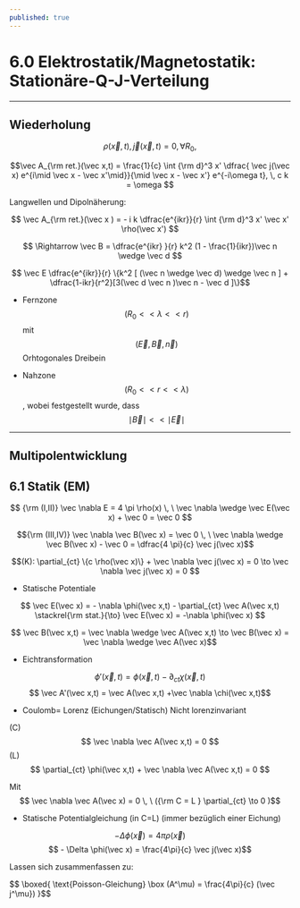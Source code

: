 ```yaml
---
published: true
---
```

# 6.0 Elektrostatik/Magnetostatik: Stationäre-Q-J-Verteilung

---
## Wiederholung

$$ \rho(\vec x,t), \vec j(\vec x,t) = 0 , \, \forall R_0, $$

$$\vec A_{\rm ret.}(\vec x,t) = \frac{1}{c} \int {\rm d}^3 x' \dfrac{ \vec j(\vec x) e^{i\mid \vec x - \vec x'\mid}}{\mid \vec x - \vec x'} e^{-i\omega t}, \, c k = \omega $$

Langwellen und Dipolnäherung:

$$ \vec A_{\rm ret.}(\vec x ) = - i k \dfrac{e^{ikr}}{r} \int {\rm d}^3 x' \vec x' \rho(\vec x') $$

$$ \Rightarrow \vec B = \dfrac{e^{ikr} }{r} k^2 (1 - \frac{1}{ikr})\vec n \wedge \vec d $$

$$ \vec E \dfrac{e^{ikr}}{r} \{k^2 [ (\vec n \wedge \vec d) \wedge \vec n ] + \dfrac{1-ikr}{r^2}[3(\vec d \vec n )\vec n - \vec d ]\}$$

- Fernzone $$ (R_0 << \lambda << r) $$ mit $$ (\vec E,\vec B,\vec n) $$ Orhtogonales Dreibein

- Nahzone $$ (R_0 << r << \lambda) $$, wobei festgestellt wurde, dass $$ \mid \vec B\mid << \mid \vec E\mid $$

---

## Multipolentwicklung

## 6.1 Statik (EM)

$$ {\rm (I,II)} \vec \nabla E = 4 \pi \rho(x) \, \ \vec \nabla \wedge \vec E(\vec x) + \vec 0 = \vec 0 $$

$${\rm (III,IV)} \vec \nabla \vec B(\vec x) = \vec 0 \, \ \vec \nabla \wedge \vec B(\vec x) - \vec 0 = \dfrac{4 \pi}{c} \vec j(\vec x)$$

$$(K): \partial_{ct} \{c \rho(\vec x)\} + \vec \nabla \vec j(\vec x) = 0 \to \vec \nabla \vec j(\vec x) = 0 $$

- Statische Potentiale

$$ \vec E(\vec x) =  - \nabla \phi(\vec x,t) - \partial_{ct} \vec A(\vec x,t) \stackrel{\rm stat.}{\to} \vec E(\vec x) = -\nabla \phi(\vec x) $$

$$ \vec B(\vec x,t) = \vec \nabla \wedge \vec A(\vec x,t) \to \vec B(\vec x) = \vec \nabla \wedge \vec A(\vec x)$$

- Eichtransformation

$$ \phi'(\vec x,t) = \phi(\vec x,t) - \partial_{ct} \chi(\vec x,t) $$
$$ \vec A'(\vec x,t) = \vec A(\vec x,t) +\vec \nabla \chi(\vec x,t)$$

- Coulomb= Lorenz (Eichungen/Statisch) Nicht lorenzinvariant

(C) $$ \vec \nabla \vec A(\vec x,t)  = 0 $$
(L) $$ \partial_{ct} \phi(\vec x,t) + \vec \nabla \vec A(\vec x,t) = 0 $$

Mit $$ \vec \nabla \vec A(\vec x) = 0 \, \ ({\rm C = L } \partial_{ct} \to 0 )$$

- Statische Potentialgleichung (in C=L) (immer bezüglich einer Eichung)

$$ - \Delta \phi(\vec x) = 4 \pi \rho(\vec x) $$
$$ - \Delta \phi(\vec x) = \frac{4\pi}{c} \vec j(\vec x)$$

Lassen sich zusammenfassen zu:

$$ \boxed{ \text{Poisson-Gleichung} \box (A^\mu) = \frac{4\pi}{c} (\vec j^\mu}) }$$ 